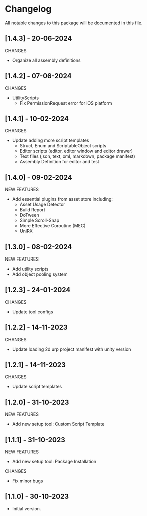 # Changelog
All notable changes to this package will be documented in this file.

## [1.4.3] - 20-06-2024
CHANGES
- Organize all assembly definitions

## [1.4.2] - 07-06-2024
CHANGES
- UtilityScripts
   + Fix PermissionRequest error for iOS platform

## [1.4.1] - 10-02-2024
CHANGES
- Update adding more script templates
   + Struct, Enum and ScriptableObject scripts
   + Editor scripts (editor, editor window and editor drawer)
   + Text files (json, text, xml, markdown, package manifest)
   + Assembly Definition for editor and test

## [1.4.0] - 09-02-2024
NEW FEATURES
- Add essential plugins from asset store including:
   + Asset Usage Detector
   + Build Report
   + DoTween
   + Simple Scroll-Snap
   + More Effective Coroutine (MEC)
   + UniRX

## [1.3.0] - 08-02-2024
NEW FEATURES
- Add utility scripts 
- Add object pooling system 

## [1.2.3] - 24-01-2024
CHANGES
- Update tool configs

## [1.2.2] - 14-11-2023
CHANGES
- Update loading 2d urp project manifest with unity version 

## [1.2.1] - 14-11-2023
CHANGES
- Update script templates

## [1.2.0] - 31-10-2023
NEW FEATURES
- Add new setup tool: Custom Script Template 

## [1.1.1] - 31-10-2023
NEW FEATURES
- Add new setup tool: Package Installation 

CHANGES
- Fix minor bugs

## [1.1.0] - 30-10-2023
- Initial version.
